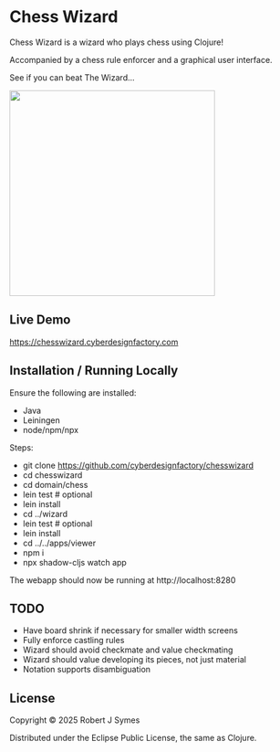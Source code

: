 
# Chess Wizard

Chess Wizard is a wizard who plays chess using Clojure!

Accompanied by a chess rule enforcer and a graphical user interface.

See if you can beat The Wizard...

<img src="https://www.cyberdesignfactory.com/img/chesswizard.png" xxalign="right" width="360" />

## Live Demo

https://chesswizard.cyberdesignfactory.com

## Installation / Running Locally

Ensure the following are installed:
- Java
- Leiningen
- node/npm/npx

Steps:
- git clone https://github.com/cyberdesignfactory/chesswizard
- cd chesswizard
- cd domain/chess
- lein test  # optional
- lein install
- cd ../wizard
- lein test  # optional
- lein install
- cd ../../apps/viewer
- npm i
- npx shadow-cljs watch app

The webapp should now be running at http://localhost:8280

## TODO

- Have board shrink if necessary for smaller width screens
- Fully enforce castling rules
- Wizard should avoid checkmate and value checkmating
- Wizard should value developing its pieces, not just material
- Notation supports disambiguation

## License

Copyright © 2025 Robert J Symes

Distributed under the Eclipse Public License, the same as Clojure.


